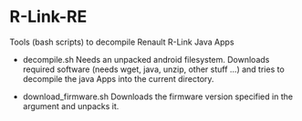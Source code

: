 R-Link-RE
=========

Tools (bash scripts) to decompile Renault R-Link Java Apps

- decompile.sh
  Needs an unpacked android filesystem. Downloads required software
  (needs wget, java, unzip, other stuff ...) and tries to decompile
  the java Apps into the current directory.

- download_firmware.sh
  Downloads the firmware version specified in the argument and
  unpacks it.

